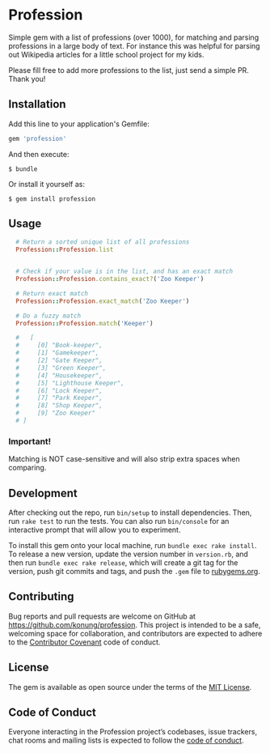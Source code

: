 # Profession

Simple gem with a list of professions (over 1000), for matching and parsing professions in a large body of text. For instance this was helpful for parsing out Wikipedia articles for a little school project for my kids.

Please fill free to add more professions to the list, just send a simple PR. Thank you!

## Installation

Add this line to your application's Gemfile:

```ruby
gem 'profession'
```

And then execute:

    $ bundle

Or install it yourself as:

    $ gem install profession

## Usage

```ruby
  # Return a sorted unique list of all professions
  Profession::Profession.list


  # Check if your value is in the list, and has an exact match
  Profession::Profession.contains_exact?('Zoo Keeper')

  # Return exact match
  Profession::Profession.exact_match('Zoo Keeper')

  # Do a fuzzy match
  Profession::Profession.match('Keeper')

  #   [
  #     [0] "Book-keeper",
  #     [1] "Gamekeeper",
  #     [2] "Gate Keeper",
  #     [3] "Green Keeper",
  #     [4] "Housekeeper",
  #     [5] "Lighthouse Keeper",
  #     [6] "Lock Keeper",
  #     [7] "Park Keeper",
  #     [8] "Shop Keeper",
  #     [9] "Zoo Keeper"
  # ]

```

### Important!

Matching is NOT case-sensitive and will also strip extra spaces when comparing.

## Development

After checking out the repo, run `bin/setup` to install dependencies. Then, run `rake test` to run the tests. You can also run `bin/console` for an interactive prompt that will allow you to experiment.

To install this gem onto your local machine, run `bundle exec rake install`. To release a new version, update the version number in `version.rb`, and then run `bundle exec rake release`, which will create a git tag for the version, push git commits and tags, and push the `.gem` file to [rubygems.org](https://rubygems.org).

## Contributing

Bug reports and pull requests are welcome on GitHub at https://github.com/konung/profession. This project is intended to be a safe, welcoming space for collaboration, and contributors are expected to adhere to the [Contributor Covenant](http://contributor-covenant.org) code of conduct.

## License

The gem is available as open source under the terms of the [MIT License](https://opensource.org/licenses/MIT).

## Code of Conduct

Everyone interacting in the Profession project’s codebases, issue trackers, chat rooms and mailing lists is expected to follow the [code of conduct](https://github.com/[USERNAME]/profession/blob/master/CODE_OF_CONDUCT.md).
